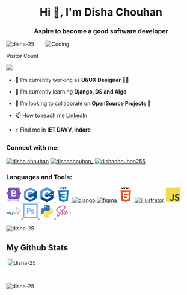 <h1 align="center">Hi 👋, I'm Disha Chouhan</h1>
<h3 align="center">Aspire to become a good software developer</h3>

<img align="right" alt="Coding" width="400" src="https://yalantis.com/uploads/ckeditor/pictures/2916/dribble_perfect.gif">
<p align="left"> <img src="https://komarev.com/ghpvc/?username=disha-25&label=Profile%20views&color=0e75b6&style=flat" alt="disha-25" /> </p>
<p>Visitor Count</p> <img src="https://profile-counter.glitch.me/Disha-25/count.svg">

- 🔭 I’m currently working as **UI/UX Designer 👨‍💻**

- 🌱 I’m currently learning **Django, DS and Algo**

- 👯 I’m looking to collaborate on **OpenSource Projects 📝**

- 📫 How to reach me <a href="https://www.linkedin.com/in/disha--chouhan" target="blank">LinkedIn</a>

- ⚡ Find me in **IET DAVV, Indore**

<h3 align="left">Connect with me:</h3>
<p align="left">
<a href="https://www.linkedin.com/in/disha--chouhan/" target="blank"><img align="center" src="https://raw.githubusercontent.com/rahuldkjain/github-profile-readme-generator/master/src/images/icons/Social/linked-in-alt.svg" alt="disha chouhan" height="30" width="40" /></a>
<a href="https://www.instagram.com/dishachouhan__/" target="blank"><img align="center" src="https://raw.githubusercontent.com/rahuldkjain/github-profile-readme-generator/master/src/images/icons/Social/instagram.svg" alt="dishachouhan_" height="30" width="40" /></a>
<a href="https://leetcode.com/dishachouhan255/" target="blank"><img align="center" src="https://raw.githubusercontent.com/rahuldkjain/github-profile-readme-generator/master/src/images/icons/Social/leetcode.svg" alt="dishachouhan255" height="30" width="40" /></a>
</p>

<h3 align="left">Languages and Tools:</h3>
<p align="left"> <a href="https://getbootstrap.com" target="_blank" rel="noreferrer"> <img src="https://raw.githubusercontent.com/devicons/devicon/master/icons/bootstrap/bootstrap-plain-wordmark.svg" alt="bootstrap" width="40" height="40"/> </a> <a href="https://www.cprogramming.com/" target="_blank" rel="noreferrer"> <img src="https://raw.githubusercontent.com/devicons/devicon/master/icons/c/c-original.svg" alt="c" width="40" height="40"/> </a> <a href="https://www.w3schools.com/cpp/" target="_blank" rel="noreferrer"> <img src="https://raw.githubusercontent.com/devicons/devicon/master/icons/cplusplus/cplusplus-original.svg" alt="cplusplus" width="40" height="40"/> </a> <a href="https://www.w3schools.com/css/" target="_blank" rel="noreferrer"> <img src="https://raw.githubusercontent.com/devicons/devicon/master/icons/css3/css3-original-wordmark.svg" alt="css3" width="40" height="40"/> </a> <a href="https://www.djangoproject.com/" target="_blank" rel="noreferrer"> <img src="https://cdn.worldvectorlogo.com/logos/django.svg" alt="django" width="40" height="40"/> </a> <a href="https://www.figma.com/" target="_blank" rel="noreferrer"> <img src="https://www.vectorlogo.zone/logos/figma/figma-icon.svg" alt="figma" width="40" height="40"/> </a> <a href="https://www.w3.org/html/" target="_blank" rel="noreferrer"> <img src="https://raw.githubusercontent.com/devicons/devicon/master/icons/html5/html5-original-wordmark.svg" alt="html5" width="40" height="40"/> </a> <a href="https://www.adobe.com/in/products/illustrator.html" target="_blank" rel="noreferrer"> <img src="https://www.vectorlogo.zone/logos/adobe_illustrator/adobe_illustrator-icon.svg" alt="illustrator" width="40" height="40"/> </a> <a href="https://developer.mozilla.org/en-US/docs/Web/JavaScript" target="_blank" rel="noreferrer"> <img src="https://raw.githubusercontent.com/devicons/devicon/master/icons/javascript/javascript-original.svg" alt="javascript" width="40" height="40"/> </a> <a href="https://www.mysql.com/" target="_blank" rel="noreferrer"> <img src="https://raw.githubusercontent.com/devicons/devicon/master/icons/mysql/mysql-original-wordmark.svg" alt="mysql" width="40" height="40"/> </a> <a href="https://www.photoshop.com/en" target="_blank" rel="noreferrer"> <img src="https://raw.githubusercontent.com/devicons/devicon/master/icons/photoshop/photoshop-line.svg" alt="photoshop" width="40" height="40"/> </a> <a href="https://www.python.org" target="_blank" rel="noreferrer"> <img src="https://raw.githubusercontent.com/devicons/devicon/master/icons/python/python-original.svg" alt="python" width="40" height="40"/> </a> <a href="https://sass-lang.com" target="_blank" rel="noreferrer"> <img src="https://raw.githubusercontent.com/devicons/devicon/master/icons/sass/sass-original.svg" alt="sass" width="40" height="40"/> </a> </p>

<p><img align="center" src="https://github-readme-streak-stats.herokuapp.com/?user=disha-25&" alt="disha-25" /></p>

## My Github Stats
<p>&nbsp;<img align="center" src="https://github-readme-stats.vercel.app/api?username=disha-25&show_icons=true&locale=en" alt="disha-25" /></p>
<br>
<p><img align="left" src="https://github-readme-stats.vercel.app/api/top-langs?username=disha-25&show_icons=true&locale=en&layout=compact" alt="disha-25" /></p>
